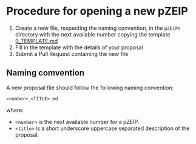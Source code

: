 # Procedure for opening a new pZEIP

1. Create a new file, respecting the naming convention, in the `pZEIPs` directory with the next available number  copying the template [0_TEMPLATE.md](./0_TEMPLATE_.md)
2. Fill in the template with the details of your proposal
3. Submit a Pull Request containing the new file


## Naming comvention

A new proposal file should follow the following naming convention:

`<number>_<TITLE>.md`

where:
- `<number>` is the next available number for a pZEIP.
- `<title>` is a short underscore uppercase separated description of the proposal.
